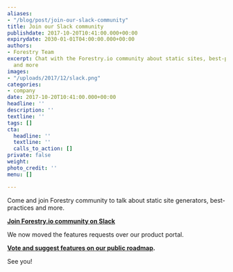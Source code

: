 ```yaml
---
aliases:
- "/blog/post/join-our-slack-community"
title: Join our Slack community
publishdate: 2017-10-20T10:41:00.000+00:00
expirydate: 2030-01-01T04:00:00.000+00:00
authors:
- Forestry Team
excerpt: Chat with the Forestry.io community about static sites, best-practices, features,
  and more
images:
- "/uploads/2017/12/slack.png"
categories:
- company
date: 2017-10-20T10:41:00.000+00:00
headline: ''
description: ''
textline: ''
tags: []
cta:
  headline: ''
  textline: ''
  calls_to_action: []
private: false
weight: 
photo_credit: ''
menu: []

---
```

Come and join Forestry community to talk about static site generators, best-practices and more.

[**Join Forestry.io community on Slack**](https://join.slack.com/t/forestry-community/shared_invite/enQtNDAxMTU5NzcwMzA3LTY1MzM2YTZhN2Q2ZjkyMjk2ZmNhM2Y2ODIwYmU5YWRiNDYwMWRjNzhlOWJiMTg2NDc2ZWNlNjljOTNiNDZiZDk "Join Forestry Slack")

We now moved the features requests over our product portal.

[**Vote and suggest features on our public roadmap**](http://portal.productboard.com/forestry)**.**

See you!